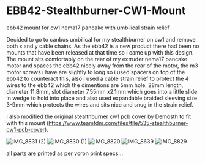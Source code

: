 # EBB42-Stealthburner-CW1-Mount
ebb42 mount for cw1 nema17 pancake with umbilical strain relief

Decided to go to canbus umbilical for my stealthburner on cw1 and remove both x and y cable chains.
As the ebb42 is a new product there had been no mounts that have been released at that time so i came up with this design.
The mount sits comfortably on the rear of my extruder nema17 pancake motor and spaces the ebb42 nicely away from the rear of the motor, the m3 motor screws i have are slightly to long so i used spacers on top of the ebb42 to counteract this, also i used a cable strain relief to protect the 4 wires to the ebb42 which the dimentions are 5mm hole, 28mm length, diameter 11.8mm, slot diameter 7.55mm x2.1mm which goes into a little slide in wedge to hold into place and also used expandable braided sleeving size 3-9mm which protects the wires and sits nice and snug in the strain relief.

i also modified the original stealthburner cw1 pcb cover by Demosth to fit with this mount (https://www.teamfdm.com/files/file/535-stealthburner-cw1-pcb-cover).

![IMG_8831 (2)](https://user-images.githubusercontent.com/75168416/178103727-1c93cb08-955f-4f5f-8f7c-334ab035e141.jpg)
![IMG_8830 (1)](https://user-images.githubusercontent.com/75168416/178103731-b6a9026c-187c-4bf3-95a3-1aa1705c0c2e.jpg)
![IMG_8820](https://user-images.githubusercontent.com/75168416/178103757-87a3fec2-3aa0-4bbc-8a0b-5984a526001d.jpg)
![IMG_8639](https://user-images.githubusercontent.com/75168416/178103766-0ff5d2f9-b107-4536-bb3c-a4dbf821285b.jpg)
![IMG_8829](https://user-images.githubusercontent.com/75168416/178104755-d8716e11-5c04-4013-b1fc-c4b6da3b6791.jpg)

all parts are printed as per voron print specs...
